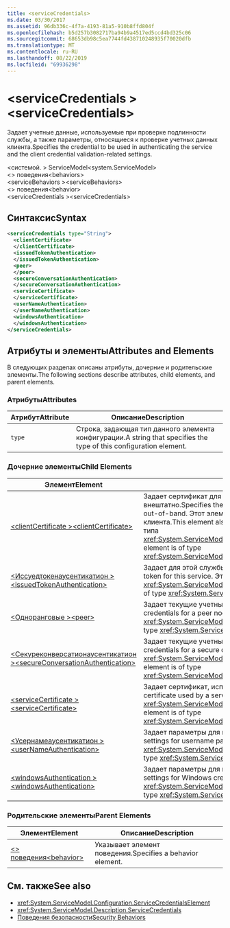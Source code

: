 ```yaml
---
title: <serviceCredentials>
ms.date: 03/30/2017
ms.assetid: 96db336c-4f7a-4193-81a5-910b8ffd804f
ms.openlocfilehash: b5d257b3082717ba94b9a4517ed5ccd4bd325c06
ms.sourcegitcommit: 68653db98c5ea7744fd438710248935f70020dfb
ms.translationtype: MT
ms.contentlocale: ru-RU
ms.lasthandoff: 08/22/2019
ms.locfileid: "69936298"
---
```

# <a name="servicecredentials"></a><span data-ttu-id="18825-101">\<serviceCredentials ></span><span class="sxs-lookup"><span data-stu-id="18825-101">\<serviceCredentials></span></span>
<span data-ttu-id="18825-102">Задает учетные данные, используемые при проверке подлинности службы, а также параметры, относящиеся к проверке учетных данных клиента.</span><span class="sxs-lookup"><span data-stu-id="18825-102">Specifies the credential to be used in authenticating the service and the client credential validation-related settings.</span></span>  
  
 <span data-ttu-id="18825-103">\<системой. > ServiceModel</span><span class="sxs-lookup"><span data-stu-id="18825-103">\<system.ServiceModel></span></span>  
<span data-ttu-id="18825-104">\<> поведения</span><span class="sxs-lookup"><span data-stu-id="18825-104">\<behaviors></span></span>  
<span data-ttu-id="18825-105">\<serviceBehaviors ></span><span class="sxs-lookup"><span data-stu-id="18825-105">\<serviceBehaviors></span></span>  
<span data-ttu-id="18825-106">\<> поведения</span><span class="sxs-lookup"><span data-stu-id="18825-106">\<behavior></span></span>  
<span data-ttu-id="18825-107">\<serviceCredentials ></span><span class="sxs-lookup"><span data-stu-id="18825-107">\<serviceCredentials></span></span>  
  
## <a name="syntax"></a><span data-ttu-id="18825-108">Синтаксис</span><span class="sxs-lookup"><span data-stu-id="18825-108">Syntax</span></span>  
  
```xml  
<serviceCredentials type="String">
  <clientCertificate>
  </clientCertificate>
  <issuedTokenAuthentication>
  </issuedTokenAuthentication>
  <peer>
  </peer>
  <secureConversationAuthentication>
  </secureConversationAuthentication>
  <serviceCertificate>
  </serviceCertificate>
  <userNameAuthentication>
  </userNameAuthentication>
  <windowsAuthentication>
  </windowsAuthentication>
</serviceCredentials>
```  
  
## <a name="attributes-and-elements"></a><span data-ttu-id="18825-109">Атрибуты и элементы</span><span class="sxs-lookup"><span data-stu-id="18825-109">Attributes and Elements</span></span>  
 <span data-ttu-id="18825-110">В следующих разделах описаны атрибуты, дочерние и родительские элементы.</span><span class="sxs-lookup"><span data-stu-id="18825-110">The following sections describe attributes, child elements, and parent elements.</span></span>  
  
### <a name="attributes"></a><span data-ttu-id="18825-111">Атрибуты</span><span class="sxs-lookup"><span data-stu-id="18825-111">Attributes</span></span>  
  
|<span data-ttu-id="18825-112">Атрибут</span><span class="sxs-lookup"><span data-stu-id="18825-112">Attribute</span></span>|<span data-ttu-id="18825-113">Описание</span><span class="sxs-lookup"><span data-stu-id="18825-113">Description</span></span>|  
|---------------|-----------------|  
|`type`|<span data-ttu-id="18825-114">Строка, задающая тип данного элемента конфигурации.</span><span class="sxs-lookup"><span data-stu-id="18825-114">A string that specifies the type of this configuration element.</span></span>|  
  
### <a name="child-elements"></a><span data-ttu-id="18825-115">Дочерние элементы</span><span class="sxs-lookup"><span data-stu-id="18825-115">Child Elements</span></span>  
  
|<span data-ttu-id="18825-116">Элемент</span><span class="sxs-lookup"><span data-stu-id="18825-116">Element</span></span>|<span data-ttu-id="18825-117">Описание</span><span class="sxs-lookup"><span data-stu-id="18825-117">Description</span></span>|  
|-------------|-----------------|  
|[<span data-ttu-id="18825-118">\<clientCertificate ></span><span class="sxs-lookup"><span data-stu-id="18825-118">\<clientCertificate></span></span>](clientcertificate-of-servicecredentials.md)|<span data-ttu-id="18825-119">Задает сертификат для использования, когда сертификат клиента доступен внештатно.</span><span class="sxs-lookup"><span data-stu-id="18825-119">Specifies the certificate to be used when the client certificate is available out-of-band.</span></span> <span data-ttu-id="18825-120">Этот элемент также задает параметры проверки сертификата клиента.</span><span class="sxs-lookup"><span data-stu-id="18825-120">This element also specifies client certificate validation settings.</span></span> <span data-ttu-id="18825-121">Это элемент типа <xref:System.ServiceModel.Configuration.X509InitiatorCertificateServiceElement>.</span><span class="sxs-lookup"><span data-stu-id="18825-121">This element is of type <xref:System.ServiceModel.Configuration.X509InitiatorCertificateServiceElement>.</span></span>|  
|[<span data-ttu-id="18825-122">\<Иссуедтокенаусентикатион ></span><span class="sxs-lookup"><span data-stu-id="18825-122">\<issuedTokenAuthentication></span></span>](issuedtokenauthentication-of-servicecredentials.md)|<span data-ttu-id="18825-123">Задает для этой службы текущий выданный маркер.</span><span class="sxs-lookup"><span data-stu-id="18825-123">Specifies the current issued token for this service.</span></span> <span data-ttu-id="18825-124">Это элемент типа <xref:System.ServiceModel.Configuration.IssuedTokenServiceElement>.</span><span class="sxs-lookup"><span data-stu-id="18825-124">This element is of type <xref:System.ServiceModel.Configuration.IssuedTokenServiceElement>.</span></span>|  
|[<span data-ttu-id="18825-125">\<Одноранговые ></span><span class="sxs-lookup"><span data-stu-id="18825-125">\<peer></span></span>](peer-of-servicecredentials.md)|<span data-ttu-id="18825-126">Задает текущие учетные данные для однорангового узла.</span><span class="sxs-lookup"><span data-stu-id="18825-126">Specifies the current credentials for a peer node.</span></span> <span data-ttu-id="18825-127">Это элемент типа <xref:System.ServiceModel.Configuration.PeerCredentialElement>.</span><span class="sxs-lookup"><span data-stu-id="18825-127">This element is of type <xref:System.ServiceModel.Configuration.PeerCredentialElement>.</span></span>|  
|[<span data-ttu-id="18825-128">\<Секуреконверсатионаусентикатион ></span><span class="sxs-lookup"><span data-stu-id="18825-128">\<secureConversationAuthentication></span></span>](secureconversationauthentication-of-servicecredential.md)|<span data-ttu-id="18825-129">Задает текущие учетные данные для безопасного сеанса.</span><span class="sxs-lookup"><span data-stu-id="18825-129">Specifies the current credentials for a secure conversation.</span></span> <span data-ttu-id="18825-130">Это элемент типа <xref:System.ServiceModel.Configuration.SecureConversationServiceElement>.</span><span class="sxs-lookup"><span data-stu-id="18825-130">This element is of type <xref:System.ServiceModel.Configuration.SecureConversationServiceElement>.</span></span>|  
|[<span data-ttu-id="18825-131">\<serviceCertificate ></span><span class="sxs-lookup"><span data-stu-id="18825-131">\<serviceCertificate></span></span>](servicecertificate-of-servicecredentials.md)|<span data-ttu-id="18825-132">Задает сертификат, используемый службой для своей идентификации.</span><span class="sxs-lookup"><span data-stu-id="18825-132">Specifies a certificate used by a service to identify itself.</span></span> <span data-ttu-id="18825-133">Это элемент типа <xref:System.ServiceModel.Configuration.X509RecipientCertificateServiceElement>.</span><span class="sxs-lookup"><span data-stu-id="18825-133">This element is of type <xref:System.ServiceModel.Configuration.X509RecipientCertificateServiceElement>.</span></span>|  
|[<span data-ttu-id="18825-134">\<Усернамеаусентикатион ></span><span class="sxs-lookup"><span data-stu-id="18825-134">\<userNameAuthentication></span></span>](usernameauthentication.md)|<span data-ttu-id="18825-135">Задает параметры для проверки имени пользователя и пароля.</span><span class="sxs-lookup"><span data-stu-id="18825-135">Specifies the settings for username password validation.</span></span> <span data-ttu-id="18825-136">Это элемент типа <xref:System.ServiceModel.Configuration.UserNameServiceElement>.</span><span class="sxs-lookup"><span data-stu-id="18825-136">This element is of type <xref:System.ServiceModel.Configuration.UserNameServiceElement>.</span></span>|  
|[<span data-ttu-id="18825-137">\<windowsAuthentication ></span><span class="sxs-lookup"><span data-stu-id="18825-137">\<windowsAuthentication></span></span>](windowsauthentication-of-servicecredentials.md)|<span data-ttu-id="18825-138">Задает параметры для проверки учетных данных ОС Windows.</span><span class="sxs-lookup"><span data-stu-id="18825-138">Specifies the settings for Windows credential validation.</span></span> <span data-ttu-id="18825-139">Это элемент типа <xref:System.ServiceModel.Configuration.WindowsServiceElement>.</span><span class="sxs-lookup"><span data-stu-id="18825-139">This element is of type <xref:System.ServiceModel.Configuration.WindowsServiceElement>.</span></span>|  
  
### <a name="parent-elements"></a><span data-ttu-id="18825-140">Родительские элементы</span><span class="sxs-lookup"><span data-stu-id="18825-140">Parent Elements</span></span>  
  
|<span data-ttu-id="18825-141">Элемент</span><span class="sxs-lookup"><span data-stu-id="18825-141">Element</span></span>|<span data-ttu-id="18825-142">Описание</span><span class="sxs-lookup"><span data-stu-id="18825-142">Description</span></span>|  
|-------------|-----------------|  
|[<span data-ttu-id="18825-143">\<> поведения</span><span class="sxs-lookup"><span data-stu-id="18825-143">\<behavior></span></span>](behavior-of-endpointbehaviors.md)|<span data-ttu-id="18825-144">Указывает элемент поведения.</span><span class="sxs-lookup"><span data-stu-id="18825-144">Specifies a behavior element.</span></span>|  
  
## <a name="see-also"></a><span data-ttu-id="18825-145">См. также</span><span class="sxs-lookup"><span data-stu-id="18825-145">See also</span></span>

- <xref:System.ServiceModel.Configuration.ServiceCredentialsElement>
- <xref:System.ServiceModel.Description.ServiceCredentials>
- [<span data-ttu-id="18825-146">Поведения безопасности</span><span class="sxs-lookup"><span data-stu-id="18825-146">Security Behaviors</span></span>](../../../wcf/feature-details/security-behaviors-in-wcf.md)
